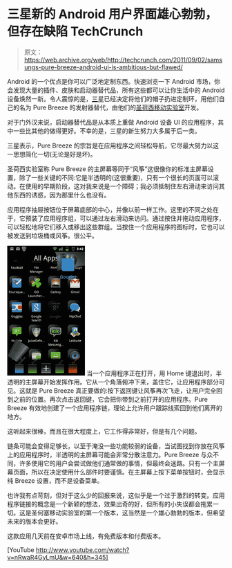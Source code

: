 # 三星新的 Android 用户界面雄心勃勃，但存在缺陷 TechCrunch

> 原文：<https://web.archive.org/web/http://techcrunch.com/2011/09/02/samsungs-pure-breeze-android-ui-is-ambitious-but-flawed/>

Android 的一个优点是你可以广泛地定制东西。快速浏览一下 Android 市场，你会发现大量的插件、皮肤和启动器替代品，所有这些都可以让你生活中的 Android 设备焕然一新。令人震惊的是，[三星](https://web.archive.org/web/20230203054559/https://twitter.com/#!/SamsungCarla/status/109687047345811456)已经决定将他们的帽子扔进定制环，用他们自己的名为 Pure Breeze 的发射器替代，由他们的[圣荷西移动实验室](https://web.archive.org/web/20230203054559/https://www.facebook.com/pages/Samsung-San-Jose-Mobile-Lab/175674769170390)开发。

对于门外汉来说，启动器替代品是从本质上重做 Android 设备 UI 的应用程序，其中一些比其他的做得更好。不幸的是，三星的新生努力大多属于后一类。

三星表示，Pure Breeze 的宗旨是在应用程序之间轻松导航，它尽最大努力以这一思想简化一切(无论是好是坏)。

圣荷西实验室称 Pure Breeze 的主屏幕等同于“风筝”这很像你的标准主屏幕设置，除了一些关键的不同:它是半透明的(这很重要)，只有一个很长的页面可以滚动。在使用的早期阶段，这对我来说是一个障碍；我必须抵制住左右滑动来访问其他东西的诱惑，因为那里什么也没有。

应用程序抽屉按钮位于屏幕底部的中心，并像以前一样工作。这里的不同之处在于，它预装了应用程序组，可以通过左右滑动来访问。通过按住并拖动应用程序，可以轻松地将它们移入或移出这些群组。当按住一个应用程序的图标时，它也可以被发送到垃圾桶或风筝。很公平。

[![](img/42f688781af5912650127d5859270c6b.png "snap20110902_154254")](https://web.archive.org/web/20230203054559/https://techcrunch.com/wp-content/uploads/2011/09/snap20110902_154254.png) 当一个应用程序正在打开，用 Home 键退出时，半透明的主屏幕开始发挥作用。它从一个角落俯冲下来，盖住它，让应用程序部分可见。这就是 Pure Breeze 真正要做的:按下返回键让风筝再次飞走，让用户完全回到之前的位置。再次点击返回键，它会把你带到之前打开的应用程序。Pure Breeze 有效地创建了一个应用程序链，理论上允许用户跟踪线索回到他们离开的地方。

这听起来很棒，而且在很大程度上，它工作得非常好，但是有几个问题。

链条可能会变得足够长，以至于淹没一些功能较弱的设备，当试图找到你放在风筝上的应用程序时，半透明的主屏幕可能会非常分散注意力。Pure Breeze 与众不同，许多使用它的用户会尝试做他们通常做的事情，但最终会迷路。只有一个主屏幕页面，所以在决定使用什么部件时要谨慎。在主屏幕上按下菜单按钮时，会显示纯 Breeze 设置，而不是设备菜单。

也许我有点苛刻，但对于这么少的回报来说，这似乎是一个过于激烈的转变。应用程序链接的概念是一个新颖的想法，效果出奇的好，但所有的小失误都会拖累一切。这是圣何塞移动实验室的第一个版本，这当然是一个雄心勃勃的版本，但希望未来的版本会更好。

这款应用几天前在安卓市场上线，有免费版本和付费版本。

[YouTube http://www.youtube.com/watch?v=nRwaR4GyLmU&w=640&h=345]